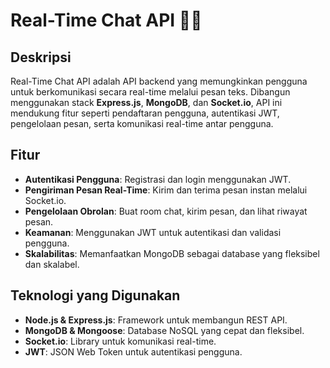 # Real-Time Chat API 📲💬

## Deskripsi
Real-Time Chat API adalah API backend yang memungkinkan pengguna untuk berkomunikasi secara real-time melalui pesan teks. Dibangun menggunakan stack **Express.js**, **MongoDB**, dan **Socket.io**, API ini mendukung fitur seperti pendaftaran pengguna, autentikasi JWT, pengelolaan pesan, serta komunikasi real-time antar pengguna.

## Fitur
- **Autentikasi Pengguna**: Registrasi dan login menggunakan JWT.
- **Pengiriman Pesan Real-Time**: Kirim dan terima pesan instan melalui Socket.io.
- **Pengelolaan Obrolan**: Buat room chat, kirim pesan, dan lihat riwayat pesan.
- **Keamanan**: Menggunakan JWT untuk autentikasi dan validasi pengguna.
- **Skalabilitas**: Memanfaatkan MongoDB sebagai database yang fleksibel dan skalabel.

## Teknologi yang Digunakan
- **Node.js & Express.js**: Framework untuk membangun REST API.
- **MongoDB & Mongoose**: Database NoSQL yang cepat dan fleksibel.
- **Socket.io**: Library untuk komunikasi real-time.
- **JWT**: JSON Web Token untuk autentikasi pengguna.
